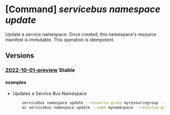 # [Command] _servicebus namespace update_

Update a service namespace. Once created, this namespace's resource manifest is immutable. This operation is idempotent.

## Versions

### [2022-10-01-preview](/Resources/mgmt-plane/L3N1YnNjcmlwdGlvbnMve30vcmVzb3VyY2Vncm91cHMve30vcHJvdmlkZXJzL21pY3Jvc29mdC5zZXJ2aWNlYnVzL25hbWVzcGFjZXMve30=/2022-10-01-preview.xml) **Stable**

<!-- mgmt-plane /subscriptions/{}/resourcegroups/{}/providers/microsoft.servicebus/namespaces/{} 2022-10-01-preview -->

#### examples

- Updates a Service Bus Namespace
    ```bash
        servicebus namespace update --resource-group myresourcegroup --name mynamespace --tags tag=value
        az servicebus namespace update --name mynamespace --resource-group myresourcegroup --sku Basic
    ```
